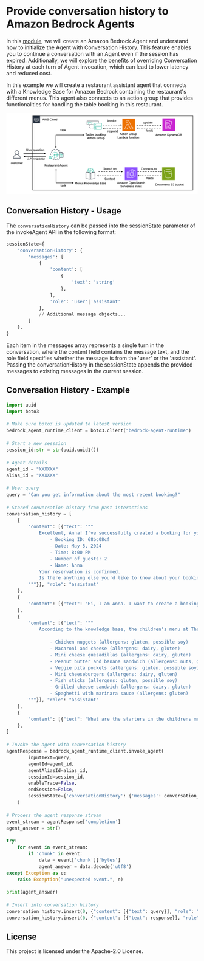 # Provide conversation history to Amazon Bedrock Agents

In this [module](./conversation_history.ipynb), we will create an Amazon Bedrock Agent and understand how to initialize the Agent with Conversation History. This feature enables you to continue a conversation with an Agent even if the session has expired. Additionally, we will explore the benefits of overriding Conversation History at each turn of Agent invocation, which can lead to lower latency and reduced cost. 

In this example we will create a restaurant assistant agent that connects with a Knowledge Base for Amazon Bedrock containing the restaurant's different menus. This agent also connects to an action group that provides functionalities for handling the table booking in this restaurant.

![architecture](./architecture.png)

## Conversation History - Usage

The `conversationHistory` can be passed into the sessionState parameter of the invokeAgent API in the following format:

```python
sessionState={
    'conversationHistory': {
        'messages': [
            {
                'content': [
                    {
                        'text': 'string'
                    },
                ],
                'role': 'user'|'assistant'
            },
            // Additional message objects...
        ]
    },
}
```

Each item in the messages array represents a single turn in the conversation, where the content field contains the message text, and the role field specifies whether the message is from the 'user' or the 'assistant'. Passing the conversationHistory in the sessionState appends the provided messages to existing messages in the current session.

## Conversation History - Example

```python
import uuid
import boto3

# Make sure boto3 is updated to latest version
bedrock_agent_runtime_client = boto3.client("bedrock-agent-runtime")

# Start a new sesssion
session_id:str = str(uuid.uuid1())

# Agent details
agent_id = "XXXXXX"
alias_id = "XXXXXX"

# User query
query = "Can you get information about the most recent booking?"

# Stored conversation history from past interactions
conversation_history = [
    {
        "content": [{"text": """
            Excellent, Anna! I've successfully created a booking for you. Here are the details:
                - Booking ID: 68bc08cf
                - Date: May 5, 2024
                - Time: 8:00 PM
                - Number of guests: 2
                - Name: Anna
            Your reservation is confirmed. 
            Is there anything else you'd like to know about your booking?
        """}], "role": "assistant"
    },
    {
        "content": [{"text": "Hi, I am Anna. I want to create a booking for 2 people, at 8pm on the 5th of May 2024."}], "role": "user"
    },
    {
        "content": [{"text": """
            According to the knowledge base, the children's menu at The Regrettable Experience does not have a separate "starters" section. However, some of the entree options could be considered starters or appetizers, such as:
                
                - Chicken nuggets (allergens: gluten, possible soy)
                - Macaroni and cheese (allergens: dairy, gluten)  
                - Mini cheese quesadillas (allergens: dairy, gluten)
                - Peanut butter and banana sandwich (allergens: nuts, gluten)
                - Veggie pita pockets (allergens: gluten, possible soy)
                - Mini cheeseburgers (allergens: dairy, gluten)
                - Fish sticks (allergens: gluten, possible soy)
                - Grilled cheese sandwich (allergens: dairy, gluten)
                - Spaghetti with marinara sauce (allergens: gluten)
        """}], "role": "assistant"
    },
    {
        "content": [{"text": "What are the starters in the childrens menu?"}], "role": "user"
    },
]

# Invoke the agent with conversation history
agentResponse = bedrock_agent_runtime_client.invoke_agent(
        inputText=query,
        agentId=agent_id,
        agentAliasId=alias_id,
        sessionId=session_id,
        enableTrace=False,
        endSession=False,
        sessionState={'conversationHistory': {'messages': conversation_history}}
    )

# Process the agent response stream
event_stream = agentResponse['completion']
agent_answer = str()

try:
    for event in event_stream:        
        if 'chunk' in event:
            data = event['chunk']['bytes']
            agent_answer = data.decode('utf8')
except Exception as e:
    raise Exception("unexpected event.", e)

print(agent_answer)

# Insert into conversation history
conversation_history.insert(0, {"content": [{"text": query}], "role": "user"})
conversation_history.insert(0, {"content": [{"text": response}], "role": "assistant"})
```

## License

This project is licensed under the Apache-2.0 License.